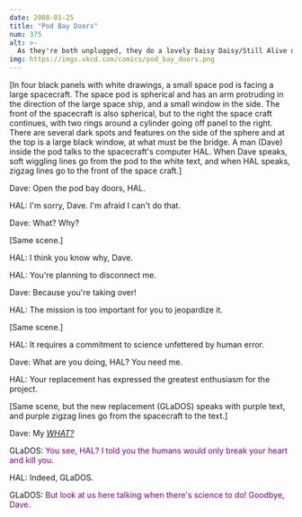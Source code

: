 ```yaml
---
date: 2008-01-25
title: "Pod Bay Doors"
num: 375
alt: >-
  As they're both unplugged, they do a lovely Daisy Daisy/Still Alive duet.
img: https://imgs.xkcd.com/comics/pod_bay_doors.png
---
```

[In four black panels with white drawings, a small space pod is facing a large spacecraft. The space pod is spherical and has an arm protruding in the direction of the large space ship, and a small window in the side. The front of the spacecraft is also spherical, but to the right the space craft continues, with two rings around a cylinder going off panel to the right. There are several dark spots and features on the side of the sphere and at the top is a large black window, at what must be the bridge. A man (Dave) inside the pod talks to the spacecraft's computer HAL. When Dave speaks, soft wiggling lines go from the pod to the white text, and when HAL speaks, zigzag lines go to the front of the space craft.]

Dave: Open the pod bay doors, HAL.

HAL: I'm sorry, Dave. I'm afraid I can't do that.

Dave: What? Why?

[Same scene.]

HAL: I think you know why, Dave.

HAL: You're planning to disconnect me.

Dave: Because you're taking over!

HAL: The mission is too important for you to jeopardize it.

[Same scene.]

HAL: It requires a commitment to science unfettered by human error.

Dave: What are you doing, HAL? You need me.

HAL: Your replacement has expressed the greatest enthusiasm for the project.

[Same scene, but the new replacement (GLaDOS) speaks with purple text, and purple zigzag lines go from the spacecraft to the text.]

Dave: My *<u>WHAT?</u>*

GLaDOS: <font color="purple">You see, HAL? I told you the humans would only break your heart and kill you.</font>

HAL: Indeed, GLaDOS.

GLaDOS: <font color="purple">But look at us here talking when there's science to do! Goodbye, Dave.</font>